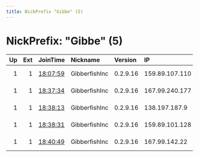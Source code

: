 ```yaml
---
title: NickPrefix "Gibbe" (5)
---
```


# NickPrefix: "Gibbe" (5)

|   Up |   Ext | JoinTime                                                                                            | Nickname      | Version   | IP             | AS                | CC   |   ORp |   Dirp | OS    | Contact                            |   eFamMembers |
|-----:|------:|:----------------------------------------------------------------------------------------------------|:--------------|:----------|:---------------|:------------------|:-----|------:|-------:|:------|:-----------------------------------|--------------:|
|    1 |     1 | [18:07:59](https://metrics.torproject.org/rs.html#details/560CE6ED9A1118D57C44A19A7A39C3D41FD68428) | GibberfishInc | 0.2.9.16  | 159.89.107.110 | DigitalOcean, LLC | de   |  9001 |      0 | Linux | 0x6913c81c66f3c35d Gibberfish, Inc |             1 |
|    1 |     1 | [18:37:34](https://metrics.torproject.org/rs.html#details/5E16490F838B88F25D1DDEEA731F5C5736299042) | GibberfishInc | 0.2.9.16  | 167.99.240.177 | DigitalOcean, LLC | de   |  9001 |   9030 | Linux | 0x6913c81c66f3c35d Gibberfish, Inc |             1 |
|    1 |     1 | [18:38:13](https://metrics.torproject.org/rs.html#details/11D216B60F608F7AC29889647C76533F8456AE09) | GibberfishInc | 0.2.9.16  | 138.197.187.9  | DigitalOcean, LLC | de   |  9001 |   9030 | Linux | 0x6913c81c66f3c35d Gibberfish, Inc |             1 |
|    1 |     1 | [18:38:31](https://metrics.torproject.org/rs.html#details/EE25D0CFD9613B948E074BCCCEFB3ABAA1034C5B) | GibberfishInc | 0.2.9.16  | 159.89.101.128 | DigitalOcean, LLC | de   |  9001 |   9030 | Linux | 0x6913c81c66f3c35d Gibberfish, Inc |             1 |
|    1 |     1 | [18:40:49](https://metrics.torproject.org/rs.html#details/F550952392A12DEF50907B4D865DF615E63D1C45) | GibberfishInc | 0.2.9.16  | 167.99.142.22  | DigitalOcean, LLC | de   |  9001 |   9030 | Linux | 0x6913c81c66f3c35d Gibberfish, Inc |             1 |
